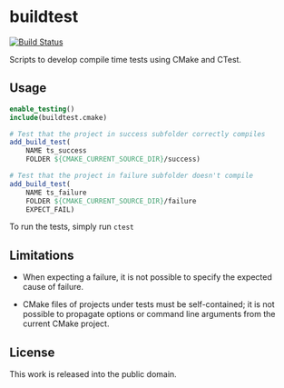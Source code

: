 # buildtest
[![Build Status](https://travis-ci.org/manoet/buildtest.svg?branch=master)](https://travis-ci.org/manoet/buildtest)

Scripts to develop compile time tests using CMake and CTest.

## Usage
```cmake
enable_testing()
include(buildtest.cmake)

# Test that the project in success subfolder correctly compiles
add_build_test(
    NAME ts_success
    FOLDER ${CMAKE_CURRENT_SOURCE_DIR}/success)

# Test that the project in failure subfolder doesn't compile
add_build_test(
    NAME ts_failure
    FOLDER ${CMAKE_CURRENT_SOURCE_DIR}/failure
    EXPECT_FAIL)
```

To run the tests, simply run `ctest`

## Limitations
* When expecting a failure, it is not possible to specify the expected cause of
failure.

* CMake files of projects under tests must be self-contained; it is not possible
to propagate options or command line arguments from the current CMake project.

## License
This work is released into the public domain.
